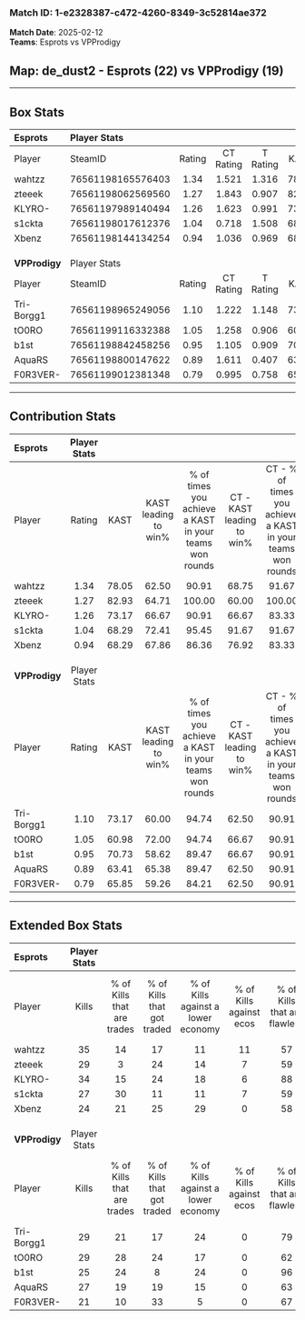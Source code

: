 ### Match ID: 1-e2328387-c472-4260-8349-3c52814ae372  
**Match Date**: 2025-02-12  
**Teams**: Esprots vs VPProdigy  

## **Map**: de_dust2 - Esprots (22) vs VPProdigy (19)  
---  

## Box Stats  

| **Esprots**   | Player Stats      |        |           |          |       |      |       |         |        |      |     |
| :- | :- | :-: | :-: | :-: | :-: | :-: | :-: | :-: | :-: | :-: | :-: |
| Player        | SteamID           | Rating | CT Rating | T Rating | KAST  | ADR  | Kills | Assists | Deaths | K/D  | HS% |
| wahtzz        | 76561198165576403 |  1.34  |   1.521   |  1.316   | 78.05 | 90.9 |  35   |    6    |   26   | 1.35 | 31  |
| zteeek        | 76561198062569560 |  1.27  |   1.843   |  0.907   | 82.93 | 89.7 |  29   |   16    |   26   | 1.12 | 34  |
| KLYRO-        | 76561197989140494 |  1.26  |   1.623   |  0.991   | 73.17 | 74.4 |  34   |    8    |   24   | 1.42 | 50  |
| s1ckta        | 76561198017612376 |  1.04  |   0.718   |  1.508   | 68.29 | 74.5 |  27   |    9    |   27   | 1.00 | 55  |
| Xbenz         | 76561198144134254 |  0.94  |   1.036   |  0.969   | 68.29 | 67.2 |  24   |    8    |   28   | 0.86 | 45  |
|               |                   |        |           |          |       |      |       |         |        |      |     |
|               |                   |        |           |          |       |      |       |         |        |      |     |
|               |                   |        |           |          |       |      |       |         |        |      |     |
| **VPProdigy** | Player Stats      |        |           |          |       |      |       |         |        |      |     |
| Player        | SteamID           | Rating | CT Rating | T Rating | KAST  | ADR  | Kills | Assists | Deaths | K/D  | HS% |
| Tri-Borgg1    | 76561198965249056 |  1.10  |   1.222   |  1.148   | 73.17 | 84.6 |  29   |    5    |   30   | 0.97 | 65  |
| tO0RO         | 76561199116332388 |  1.05  |   1.258   |  0.906   | 60.98 | 78.2 |  29   |    7    |   26   | 1.12 | 65  |
| b1st          | 76561198842458256 |  0.95  |   1.105   |  0.909   | 70.73 | 65.5 |  25   |    7    |   29   | 0.86 | 28  |
| AquaRS        | 76561198800147622 |  0.89  |   1.611   |  0.407   | 63.41 | 66.1 |  27   |    7    |   33   | 0.82 | 44  |
| F0R3VER-      | 76561199012381348 |  0.79  |   0.995   |  0.758   | 65.85 | 56.8 |  21   |   10    |   31   | 0.68 | 61  |
---  

## Contribution Stats  

| **Esprots**   | Player Stats |       |                      |                                                        |                           |                                                             |                          |                                                            |
| :- | :-: | :-: | :-: | :-: | :-: | :-: | :-: | :-: |
| Player        |    Rating    | KAST  | KAST leading to win% | % of times you achieve a KAST in your teams won rounds | CT - KAST leading to win% | CT - % of times you achieve a KAST in your teams won rounds | T - KAST leading to win% | T - % of times you achieve a KAST in your teams won rounds |
| wahtzz        |     1.34     | 78.05 |        62.50         |                         90.91                          |           68.75           |                            91.67                            |          56.25           |                           90.00                            |
| zteeek        |     1.27     | 82.93 |        64.71         |                         100.00                         |           60.00           |                           100.00                            |          71.43           |                           100.00                           |
| KLYRO-        |     1.26     | 73.17 |        66.67         |                         90.91                          |           66.67           |                            83.33                            |          66.67           |                           100.00                           |
| s1ckta        |     1.04     | 68.29 |        72.41         |                         95.45                          |           91.67           |                            91.67                            |          58.82           |                           100.00                           |
| Xbenz         |     0.94     | 68.29 |        67.86         |                         86.36                          |           76.92           |                            83.33                            |          60.00           |                           90.00                            |
|               |              |       |                      |                                                        |                           |                                                             |                          |                                                            |
|               |              |       |                      |                                                        |                           |                                                             |                          |                                                            |
|               |              |       |                      |                                                        |                           |                                                             |                          |                                                            |
| **VPProdigy** | Player Stats |       |                      |                                                        |                           |                                                             |                          |                                                            |
| Player        |    Rating    | KAST  | KAST leading to win% | % of times you achieve a KAST in your teams won rounds | CT - KAST leading to win% | CT - % of times you achieve a KAST in your teams won rounds | T - KAST leading to win% | T - % of times you achieve a KAST in your teams won rounds |
| Tri-Borgg1    |     1.10     | 73.17 |        60.00         |                         94.74                          |           62.50           |                            90.91                            |          57.14           |                           100.00                           |
| tO0RO         |     1.05     | 60.98 |        72.00         |                         94.74                          |           66.67           |                            90.91                            |          80.00           |                           100.00                           |
| b1st          |     0.95     | 70.73 |        58.62         |                         89.47                          |           66.67           |                            90.91                            |          50.00           |                           87.50                            |
| AquaRS        |     0.89     | 63.41 |        65.38         |                         89.47                          |           62.50           |                            90.91                            |          70.00           |                           87.50                            |
| F0R3VER-      |     0.79     | 65.85 |        59.26         |                         84.21                          |           62.50           |                            90.91                            |          54.55           |                           75.00                            |
---  

## Extended Box Stats  

| **Esprots**   | Player Stats |                            |                            |                                    |                         |                              |                                 |        |                             |                                     |                          |                               |                            |
| :- | :-: | :-: | :-: | :-: | :-: | :-: | :-: | :-: | :-: | :-: | :-: | :-: | :-: |
| Player        |    Kills     | % of Kills that are trades | % of Kills that got traded | % of Kills against a lower economy | % of Kills against ecos | % of Kills that are flawless | % of Kills that are close duels | Deaths | % of Deaths that get traded | % of Deaths against a lower economy | % of Deaths against ecos | % of Deaths that are flawless | % of Deaths that are close |
| wahtzz        |      35      |             14             |             17             |                 11                 |           11            |              57              |                3                |   26   |             23              |                 15                  |            0             |              88               |             0              |
| zteeek        |      29      |             3              |             24             |                 14                 |            7            |              59              |                3                |   26   |             27              |                 12                  |            0             |              65               |             15             |
| KLYRO-        |      34      |             15             |             24             |                 18                 |            6            |              88              |                6                |   24   |             13              |                  8                  |            0             |              71               |             0              |
| s1ckta        |      27      |             30             |             11             |                 11                 |            7            |              59              |                0                |   27   |             19              |                 11                  |            0             |              70               |             15             |
| Xbenz         |      24      |             21             |             25             |                 29                 |            0            |              58              |                4                |   28   |             18              |                 11                  |            0             |              71               |             0              |
|               |              |                            |                            |                                    |                         |                              |                                 |        |                             |                                     |                          |                               |                            |
|               |              |                            |                            |                                    |                         |                              |                                 |        |                             |                                     |                          |                               |                            |
|               |              |                            |                            |                                    |                         |                              |                                 |        |                             |                                     |                          |                               |                            |
| **VPProdigy** | Player Stats |                            |                            |                                    |                         |                              |                                 |        |                             |                                     |                          |                               |                            |
| Player        |    Kills     | % of Kills that are trades | % of Kills that got traded | % of Kills against a lower economy | % of Kills against ecos | % of Kills that are flawless | % of Kills that are close duels | Deaths | % of Deaths that get traded | % of Deaths against a lower economy | % of Deaths against ecos | % of Deaths that are flawless | % of Deaths that are close |
| Tri-Borgg1    |      29      |             21             |             17             |                 24                 |            0            |              79              |                7                |   30   |             20              |                 13                  |            0             |              67               |             7              |
| tO0RO         |      29      |             28             |             24             |                 17                 |            0            |              62              |               10                |   26   |             12              |                  8                  |            0             |              58               |             0              |
| b1st          |      25      |             24             |             8              |                 24                 |            0            |              96              |                0                |   29   |             14              |                  7                  |            0             |              83               |             3              |
| AquaRS        |      27      |             19             |             19             |                 15                 |            0            |              63              |                7                |   33   |             30              |                 12                  |            0             |              64               |             6              |
| F0R3VER-      |      21      |             10             |             33             |                 5                  |            0            |              67              |                5                |   31   |             23              |                 16                  |            0             |              55               |             0              |
